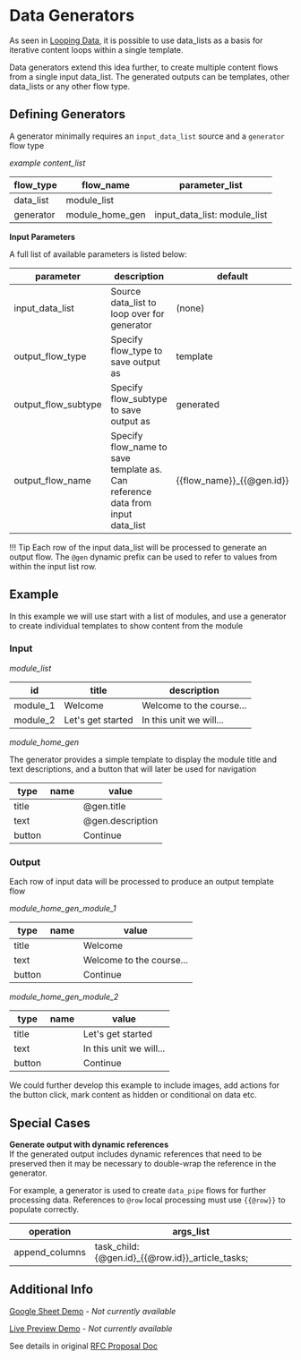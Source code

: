 # Data Generators

As seen in [Looping Data](../looping-data), it is possible to use data_lists as a basis for iterative content loops within a single template.

Data generators extend this idea further, to create multiple content flows from a single input data_list. The generated outputs can be templates, other data_lists or any other flow type.

## Defining Generators
A generator minimally requires an `input_data_list` source and a `generator` flow type

*example content_list*   

| flow_type        | flow_name     | parameter_list   | 
| --------- |---------  |-------------- |
| data_list	| module_list	| 	    |
| generator	| module_home_gen	| input_data_list: module_list |

**Input Parameters**

A full list of available parameters is listed below:

| parameter           | description                                                                                          | default                   |
| ------------------- | ---------------------------------------------------------------------------------------------------- | ------------------------- |
| input_data_list     | Source data_list to loop over for generator | (none)                    |
| output_flow_type    | Specify flow_type to save output as                                                                  | template                  |
| output_flow_subtype | Specify flow_subtype to save output as                                                               | generated                 |
| output_flow_name    | Specify flow_name to save template as. Can reference data from input data_list                       | {{flow_name}}_{{@gen.id}} |

!!! Tip
    Each row of the input data_list will be processed to generate an output flow. The `@gen` dynamic prefix can be used to refer to values from within the input list row. 

## Example
In this example we will use start with a list of modules, and use a generator to create individual templates to show content from the module

### Input

*module_list*

| id        | title     | description   | 
| --------- |---------  |-------------- |
| module_1	| Welcome	| Welcome to the course...	    | 
| module_2	| Let's get started	| In this unit we will...    |

*module_home_gen*

The generator provides a simple template to display the module title and text descriptions, and a button that will later be used for navigation

| type        | name    | value                 |
| ----------- | --------| --------------------- |
| title       |         | @gen.title            |
| text        |         | @gen.description      |
| button      |         | Continue              |


### Output
Each row of input data will be processed to produce an output template flow

*module_home_gen_module_1*

| type        | name    | value                 |
| ----------- | --------| --------------------- |
| title       |         | Welcome            |
| text        |         | Welcome to the course...  |
| button      |         | Continue  |

*module_home_gen_module_2*

| type        | name    | value                 |
| ----------- | --------| --------------------- |
| title       |         | Let's get started           |
| text        |         | In this unit we will...      |
| button      |         | Continue  | 

We could further develop this example to include images, add actions for the button click, mark content as hidden or conditional on data etc.

## Special Cases

**Generate output with dynamic references**   
If the generated output includes dynamic references that need to be preserved then it may be necessary to double-wrap the reference in the generator.

For example, a generator is used to create `data_pipe` flows for further processing data.
References to `@row` local processing must use `{{@row}}` to populate correctly.

| operation      | args_list                                      |
| -------------- | ---------------------------------------------- |
| append_columns | task_child: {@gen.id}_{{@row.id}}_article_tasks; |


## Additional Info

<!-- TODO -->
[Google Sheet Demo](#) - *Not currently available*

<!-- TODO -->
[Live Preview Demo](#) - *Not currently available*

See details in original [RFC Proposal Doc](https://docs.google.com/document/d/1cK_Mk3nTZIKxux8bygKvujUFkVENMOE_xIgM6w9PlRw/edit)





